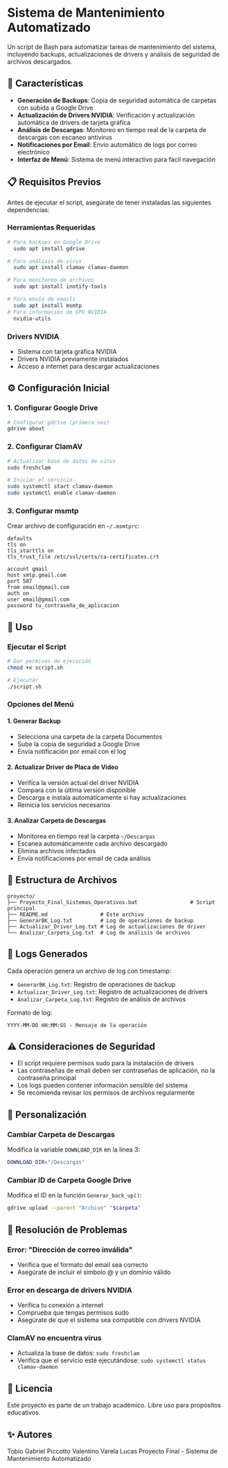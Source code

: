 # Sistema de Mantenimiento Automatizado

Un script de Bash para automatizar tareas de mantenimiento del sistema, incluyendo backups, actualizaciones de drivers y análisis de seguridad de archivos descargados.

## 🚀 Características

- **Generación de Backups**: Copia de seguridad automática de carpetas con subida a Google Drive
- **Actualización de Drivers NVIDIA**: Verificación y actualización automática de drivers de tarjeta gráfica
- **Análisis de Descargas**: Monitoreo en tiempo real de la carpeta de descargas con escaneo antivirus
- **Notificaciones por Email**: Envío automático de logs por correo electrónico
- **Interfaz de Menú**: Sistema de menú interactivo para fácil navegación

## 📋 Requisitos Previos

Antes de ejecutar el script, asegúrate de tener instaladas las siguientes dependencias:

### Herramientas Requeridas
```bash
# Para backups en Google Drive
  sudo apt install gdrive

# Para análisis de virus
  sudo apt install clamav clamav-daemon

# Para monitoreo de archivos
  sudo apt install inotify-tools

# Para envío de emails
  sudo apt install msmtp
# Para información de GPU NVIDIA
  nvidia-utils

```

### Drivers NVIDIA
- Sistema con tarjeta gráfica NVIDIA
- Drivers NVIDIA previamente instalados
- Acceso a internet para descargar actualizaciones

## ⚙️ Configuración Inicial

### 1. Configurar Google Drive
```bash
# Configurar gdrive (primera vez)
gdrive about
```

### 2. Configurar ClamAV
```bash
# Actualizar base de datos de virus
sudo freshclam

# Iniciar el servicio
sudo systemctl start clamav-daemon
sudo systemctl enable clamav-daemon
```

### 3. Configurar msmtp
Crear archivo de configuración en `~/.msmtprc`:
```
defaults
tls on
tls_starttls on
tls_trust_file /etc/ssl/certs/ca-certificates.crt

account gmail
host smtp.gmail.com
port 587
from email@gmail.com
auth on
user email@gmail.com
password tu_contraseña_de_aplicacion
```

## 🚀 Uso

### Ejecutar el Script
```bash
# Dar permisos de ejecución
chmod +x script.sh

# Ejecutar
./script.sh
```

### Opciones del Menú

#### 1. Generar Backup
- Selecciona una carpeta de la carpeta Documentos
- Sube la copia de seguridad a Google Drive
- Envía notificación por email con el log

#### 2. Actualizar Driver de Placa de Video
- Verifica la versión actual del driver NVIDIA
- Compara con la última versión disponible
- Descarga e instala automáticamente si hay actualizaciones
- Reinicia los servicios necesarios

#### 3. Analizar Carpeta de Descargas
- Monitorea en tiempo real la carpeta `~/Descargas`
- Escanea automáticamente cada archivo descargado
- Elimina archivos infectados
- Envía notificaciones por email de cada análisis

## 📁 Estructura de Archivos

```
proyecto/
├── Proyecto_Final_Sistemas_Operativos.bat                 # Script principal
├── README.md                 # Este archivo
├── GenerarBK_Log.txt         # Log de operaciones de backup
├── Actualizar_Driver_Log.txt # Log de actualizaciones de driver
└── Analizar_Carpeta_Log.txt  # Log de análisis de archivos
```

## 📝 Logs Generados

Cada operación genera un archivo de log con timestamp:
- `GenerarBK_Log.txt`: Registro de operaciones de backup
- `Actualizar_Driver_Log.txt`: Registro de actualizaciones de drivers
- `Analizar_Carpeta_Log.txt`: Registro de análisis de archivos

Formato de log:
```
YYYY-MM-DD HH:MM:SS - Mensaje de la operación
```

## ⚠️ Consideraciones de Seguridad

- El script requiere permisos sudo para la instalación de drivers
- Las contraseñas de email deben ser contraseñas de aplicación, no la contraseña principal
- Los logs pueden contener información sensible del sistema
- Se recomienda revisar los permisos de archivos regularmente

## 🔧 Personalización

### Cambiar Carpeta de Descargas
Modifica la variable `DOWNLOAD_DIR` en la línea 3:
```bash
DOWNLOAD_DIR="/Descargas"
```

### Cambiar ID de Carpeta Google Drive
Modifica el ID en la función `Generar_back_up()`:
```bash
gdrive upload --parent "Archivo" "$carpeta"
```

## 🐛 Resolución de Problemas

### Error: "Dirección de correo inválida"
- Verifica que el formato del email sea correcto
- Asegúrate de incluir el símbolo @ y un dominio válido

### Error en descarga de drivers NVIDIA
- Verifica tu conexión a internet
- Comprueba que tengas permisos sudo
- Asegúrate de que el sistema sea compatible con drivers NVIDIA

### ClamAV no encuentra virus
- Actualiza la base de datos: `sudo freshclam`
- Verifica que el servicio esté ejecutándose: `sudo systemctl status clamav-daemon`

## 📄 Licencia

Este proyecto es parte de un trabajo académico. Libre uso para propósitos educativos.

## ✨ Autores
  Tobio Gabriel
  Piccotto Valentino
  Varela Lucas
Proyecto Final - Sistema de Mantenimiento Automatizado


